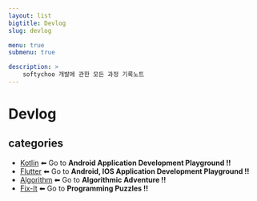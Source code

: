 ```yaml
---
layout: list
bigtitle: Devlog
slug: devlog

menu: true
submenu: true

description: >
    softychoo 개발에 관한 모든 과정 기록노트
---
```




# Devlog

## categories

* [Kotlin] ⬅ Go to **Android Application Development Playground !!**
* [Flutter] ⬅ Go to **Android, IOS Application Development Playground !!**
* [Algorithm] ⬅ Go to **Algorithmic Adventure !!**
* [Fix-It] ⬅ Go to **Programming Puzzles !!**

[Kotlin]: /kotlin/
[Flutter]: /flutter/
[Algorithm]: /algorithm/
[Fix-It]: /fix-it/





